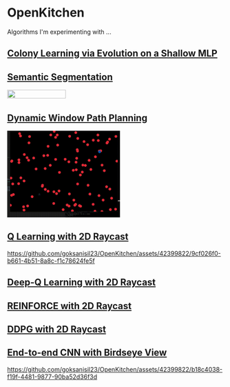 # OpenKitchen
Algorithms I'm experimenting with ...

## [Colony Learning via Evolution on a Shallow MLP](/EvolutionaryRacer)

## [Semantic Segmentation](/RayCastRacer)
<img src="https://raw.githubusercontent.com/goksanisil23/OpenKitchen/main/SemSegRacer/resources/inference_gpu.gif" width=52% height=30%>

## [Dynamic Window Path Planning](/DynamicWindow)
<img src="https://raw.githubusercontent.com/goksanisil23/OpenKitchen/main/DynamicWindow/dynamic_window.gif" width=52% height=30%>

## [Q Learning with 2D Raycast](/RLRacers/Q_Learning)
https://github.com/goksanisil23/OpenKitchen/assets/42399822/9cf026f0-b661-4b51-8a8c-f1c78624fe5f

## [Deep-Q Learning with 2D Raycast](/RLRacers/Deep_Q_Learning)

## [REINFORCE with 2D Raycast](/RLRacers/Reinforce)

## [DDPG with 2D Raycast](/RLRacers/DDPG)

## [End-to-end CNN with Birdseye View](/E2E_Supervised)
https://github.com/goksanisil23/OpenKitchen/assets/42399822/b18c4038-f19f-4481-9877-90ba52d36f3d